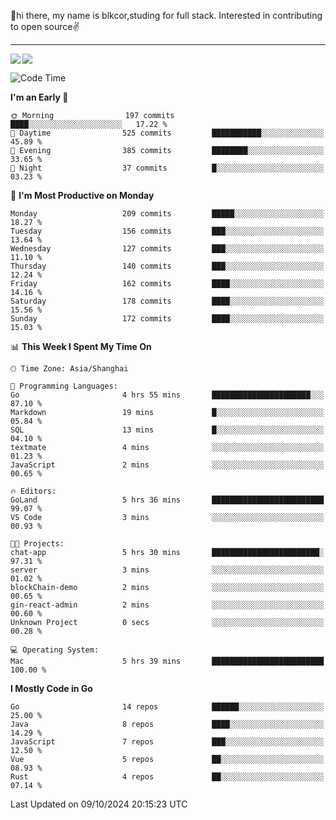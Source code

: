 👋hi there, my name is blkcor,studing for full stack.
Interested in contributing to open source✌️

<hr/>

![](https://github-readme-stats.vercel.app/api?username=blkcor)
<a href="https://github.com/blkcor/github-readme-stats">
    <img align="left" src="https://github-readme-stats.vercel.app/api/top-langs/?username=blkcor&hide=jupyter%20notebook,shaderlab,tex,c%23&langs_count=9" />
</a>


<!--START_SECTION:waka-->
![Code Time](http://img.shields.io/badge/Code%20Time-1%2C358%20hrs%2025%20mins-blue)

**I'm an Early 🐤** 

```text
🌞 Morning                197 commits         ████░░░░░░░░░░░░░░░░░░░░░   17.22 % 
🌆 Daytime                525 commits         ███████████░░░░░░░░░░░░░░   45.89 % 
🌃 Evening                385 commits         ████████░░░░░░░░░░░░░░░░░   33.65 % 
🌙 Night                  37 commits          █░░░░░░░░░░░░░░░░░░░░░░░░   03.23 % 
```
📅 **I'm Most Productive on Monday** 

```text
Monday                   209 commits         █████░░░░░░░░░░░░░░░░░░░░   18.27 % 
Tuesday                  156 commits         ███░░░░░░░░░░░░░░░░░░░░░░   13.64 % 
Wednesday                127 commits         ███░░░░░░░░░░░░░░░░░░░░░░   11.10 % 
Thursday                 140 commits         ███░░░░░░░░░░░░░░░░░░░░░░   12.24 % 
Friday                   162 commits         ████░░░░░░░░░░░░░░░░░░░░░   14.16 % 
Saturday                 178 commits         ████░░░░░░░░░░░░░░░░░░░░░   15.56 % 
Sunday                   172 commits         ████░░░░░░░░░░░░░░░░░░░░░   15.03 % 
```


📊 **This Week I Spent My Time On** 

```text
🕑︎ Time Zone: Asia/Shanghai

💬 Programming Languages: 
Go                       4 hrs 55 mins       ██████████████████████░░░   87.10 % 
Markdown                 19 mins             █░░░░░░░░░░░░░░░░░░░░░░░░   05.84 % 
SQL                      13 mins             █░░░░░░░░░░░░░░░░░░░░░░░░   04.10 % 
textmate                 4 mins              ░░░░░░░░░░░░░░░░░░░░░░░░░   01.23 % 
JavaScript               2 mins              ░░░░░░░░░░░░░░░░░░░░░░░░░   00.65 % 

🔥 Editors: 
GoLand                   5 hrs 36 mins       █████████████████████████   99.07 % 
VS Code                  3 mins              ░░░░░░░░░░░░░░░░░░░░░░░░░   00.93 % 

🐱‍💻 Projects: 
chat-app                 5 hrs 30 mins       ████████████████████████░   97.31 % 
server                   3 mins              ░░░░░░░░░░░░░░░░░░░░░░░░░   01.02 % 
blockChain-demo          2 mins              ░░░░░░░░░░░░░░░░░░░░░░░░░   00.65 % 
gin-react-admin          2 mins              ░░░░░░░░░░░░░░░░░░░░░░░░░   00.60 % 
Unknown Project          0 secs              ░░░░░░░░░░░░░░░░░░░░░░░░░   00.28 % 

💻 Operating System: 
Mac                      5 hrs 39 mins       █████████████████████████   100.00 % 
```

**I Mostly Code in Go** 

```text
Go                       14 repos            ██████░░░░░░░░░░░░░░░░░░░   25.00 % 
Java                     8 repos             ████░░░░░░░░░░░░░░░░░░░░░   14.29 % 
JavaScript               7 repos             ███░░░░░░░░░░░░░░░░░░░░░░   12.50 % 
Vue                      5 repos             ██░░░░░░░░░░░░░░░░░░░░░░░   08.93 % 
Rust                     4 repos             ██░░░░░░░░░░░░░░░░░░░░░░░   07.14 % 
```




 Last Updated on 09/10/2024 20:15:23 UTC
<!--END_SECTION:waka-->


